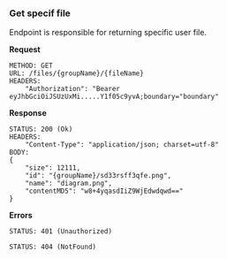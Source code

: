 ### Get specif file

Endpoint is responsible for returning specific user file.

**Request**

```
METHOD: GET
URL: /files/{groupName}/{fileName}
HEADERS:
    "Authorization": "Bearer eyJhbGciOiJSUzUxMi.....Y1f05c9yvA;boundary="boundary"
```

**Response**

```
STATUS: 200 (Ok)
HEADERS:
    "Content-Type": "application/json; charset=utf-8"
BODY:
{
    "size": 12111,
    "id": "{groupName}/sd33rsff3qfe.png",
    "name": "diagram.png",
    "contentMD5": "w8+4yqasdIiZ9WjEdwdqwd=="
}
```

**Errors**

```
STATUS: 401 (Unauthorized)
```

```
STATUS: 404 (NotFound)
```